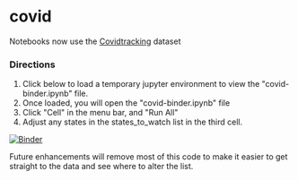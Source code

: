 # covid

Notebooks now use the [Covidtracking](https://covidtracking.com) dataset

### Directions
1.  Click below to load a temporary jupyter environment to view the "covid-binder.ipynb" file.
2.  Once loaded, you will open the "covid-binder.ipynb" file
3.  Click "Cell" in the menu bar, and "Run All"
4.  Adjust any states in the states_to_watch list in the third cell.

[![Binder](https://mybinder.org/badge_logo.svg)](https://mybinder.org/v2/gh/jawiv/covid.git/master)

Future enhancements will remove most of this code to make it easier to get straight to the data and see where to alter the list.
